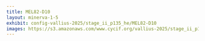```yaml
---
title: MEL82-D10
layout: minerva-1-5
exhibit: config-vallius-2025/stage_ii_p135_he/MEL82-D10
images: https://s3.amazonaws.com/www.cycif.org/vallius-2025/stage_ii_p135_he/MEL82-D10
---
```

